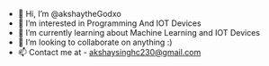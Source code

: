 - 👋 Hi, I’m @akshaytheGodxo
- 👀 I’m interested in Programming And IOT Devices
- 🌱 I’m currently learning about Machine Learning and IOT Devices
- 💞️ I’m looking to collaborate on anything :)
- 📫 Contact me at - akshaysinghc230@gmail.com

<!---
akshaytheGodxo/akshaytheGodxo is a ✨ special ✨ repository because its `README.md` (this file) appears on your GitHub profile.
You can click the Preview link to take a look at your changes.
--->
